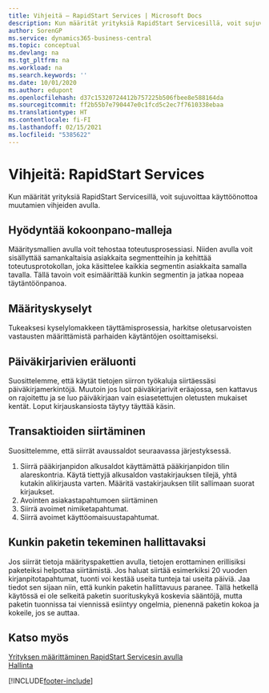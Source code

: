 ```yaml
---
title: Vihjeitä – RapidStart Services | Microsoft Docs
description: Kun määrität yrityksiä RapidStart Servicesillä, voit sujuvoittaa käyttöönottoa muutamien vihjeiden avulla.
author: SorenGP
ms.service: dynamics365-business-central
ms.topic: conceptual
ms.devlang: na
ms.tgt_pltfrm: na
ms.workload: na
ms.search.keywords: ''
ms.date: 10/01/2020
ms.author: edupont
ms.openlocfilehash: d37c15320724412b757225b506fbee8e588164da
ms.sourcegitcommit: ff2b55b7e790447e0c1fcd5c2ec7f7610338ebaa
ms.translationtype: HT
ms.contentlocale: fi-FI
ms.lasthandoff: 02/15/2021
ms.locfileid: "5385622"
---
```

# <a name="tips-and-tricks-rapidstart-services"></a>Vihjeitä: RapidStart Services

Kun määrität yrityksiä RapidStart Servicesillä, voit sujuvoittaa käyttöönottoa muutamien vihjeiden avulla.  

## <a name="take-advantage-of-configuration-templates"></a>Hyödyntää kokoonpano-malleja

Määritysmallien avulla voit tehostaa toteutusprosessiasi. Niiden avulla voit sisällyttää samankaltaisia asiakkaita segmentteihin ja kehittää toteutusprotokollan, joka käsittelee kaikkia segmentin asiakkaita samalla tavalla. Tällä tavoin voit esimäärittää kunkin segmentin ja jatkaa nopeaa täytäntöönpanoa.  

## <a name="configuration-questionnaires"></a>Määrityskyselyt

Tukeaksesi kyselylomakkeen täyttämisprosessia, harkitse oletusarvoisten vastausten määrittämistä parhaiden käytäntöjen osoittamiseksi.  

## <a name="batch-creation-of-journal-lines"></a>Päiväkirjarivien eräluonti

Suosittelemme, että käytät tietojen siirron työkaluja siirtäessäsi päiväkirjamerkintöjä. Muutoin jos luot päiväkirjarivit eräajossa, sen kattavus on rajoitettu ja se luo päiväkirjaan vain esiasetettujen oletusten mukaiset kentät. Loput kirjauskansiosta täytyy täyttää käsin.  

## <a name="migrating-transactions"></a>Transaktioiden siirtäminen

Suosittelemme, että siirrät avaussaldot seuraavassa järjestyksessä. <!--Be aware that you cannot insert ledger entries directly. Instead you must use journals to post the journal lines-->

1. Siirrä pääkirjanpidon alkusaldot käyttämättä pääkirjanpidon tilin alareskontria. Käytä tiettyjä alkusaldon vastakirjauksen tilejä, yhtä kutakin alikirjausta varten. Määritä vastakirjauksen tilit sallimaan suorat kirjaukset.  
2. Avointen asiakastapahtumoen siirtäminen  <!--work on these-->
3. Siirrä avoimet nimiketapahtumat.  
4. Siirrä avoimet käyttöomaisuustapahtumat.  

## <a name="make-each-package-manageable"></a>Kunkin paketin tekeminen hallittavaksi

Jos siirrät tietoja määrityspakettien avulla, tietojen erottaminen erillisiksi paketeiksi helpottaa siirtämistä. Jos haluat siirtää esimerkiksi 20 vuoden kirjanpitotapahtumat, tuonti voi kestää useita tunteja tai useita päiviä. Jaa tiedot sen sijaan niin, että kunkin paketin hallittavuus paranee. Tällä hetkellä käytössä ei ole selkeitä paketin suorituskykyä koskevia sääntöjä, mutta paketin tuonnissa tai viennissä esiintyy ongelmia, pienennä paketin kokoa ja kokeile, jos se auttaa.  

## <a name="see-also"></a>Katso myös

[Yrityksen määrittäminen RapidStart Servicesin avulla](admin-set-up-a-company-with-rapidstart.md)  
[Hallinta](admin-setup-and-administration.md)  


[!INCLUDE[footer-include](includes/footer-banner.md)]